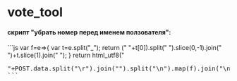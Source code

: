 # vote_tool

<h4> скрипт "убрать номер перед именем ползователя":</h4>
```js
var f=e=>{
  var t=e.split("_");
  return (" "+t[0]).split(" ").slice(0,-1).join(" ")+t.slice(1).join(" ");
}
return html_utf8("<pre>"+POST.data.split("\r").join("").split("\n").map(f).join("\n"));
```
